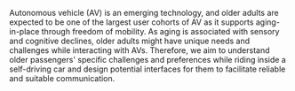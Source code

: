 Autonomous vehicle (AV) is an emerging technology, and older adults are expected to be one of the largest user cohorts of AV as it supports aging-in-place through freedom of mobility. As aging is associated with sensory and cognitive declines, older adults might have unique needs and challenges while interacting with AVs. Therefore, we aim to understand older passengers' specific challenges and preferences while riding inside a self-driving car and design potential interfaces for them to facilitate reliable and suitable communication.
